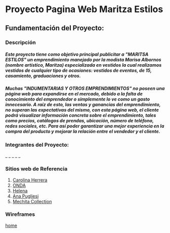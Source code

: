 # Proyecto Pagina Web Maritza Estilos
##  Fundamentación del Proyecto: 
### Descripción
##### Este proyecto tiene como objetivo principal publicitar a "MARITSA ESTILOS" un emprendimiento manejado por la modista Marisa Albornos (nombre artístico, Maritza) especializada en vestidos la cual realizamos vestidos de cualquier tipo de ocasiones: vestidos de eventos, de 15, casamiento, graduaciones y otros.
##### Muchas "INDUMENTARIAS Y OTROS EMPRENDIMIENTOS" no poseen una página web para expandirse en el mercado, debido a la falta de conocimiento del emprendedor o simplemente lo ve como un gasto innecesario. A raíz de esto, las ventas y ganancias del emprendimiento, no superan las expectativas del mismo, con esta página web, el cliente podrá visualizar información concreta sobre el emprendimiento, tales como precios, catálogos de prendas, ubicación, número de teléfono, redes sociales, etc. Para así poder garantizar una mejor experiencia en la compra del producto y mejorar la relación entre el vendedor y el cliente.

### Integrantes del Proyecto:
_
_
_
_
_

### Sitios web de Referencia
1. [Carolina Herrera](https://www.carolinaherrera.com/ww/es/ "Pagina 1")
1. [ONDA](https://tiendaonda.com.ar/ "ONDA")
1. [Helena](https://shop.helena.com.ar/ "Helena")
1. [Ana Pugliesi](https://www.anapugliesi.com/shop/ "Ana Pugliesi")
1. [Mechita Collection](https://mechitacollection.com/ "Mechita Collection")

### Wireframes
[home](https://wireframepro.mockflow.com/editor.jsp?editor=off&perm=Owner&projectid=MaLROtj61pb&publicid=89acffb718a048058ff4ce60eb08033d#/page/ef1159c34b3d4634a9ab3f4c6f7c81a8 "home")